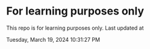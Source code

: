 # For learning purposes only
This repo is for learning purposes only.
Last updated at

Tuesday, March 19, 2024 10:31:27 PM

